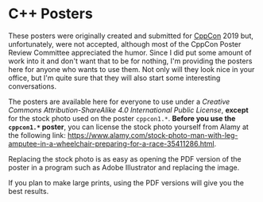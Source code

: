 # C++ Posters

These posters were originally created and submitted for [CppCon](https://cppcon.org/) 2019 but, unfortunately, were not accepted, although most of the CppCon Poster Review Committee appreciated the humor. Since I did put some amount of work into it and don't want that to be for nothing, I'm providing the posters here for anyone who wants to use them. Not only will they look nice in your office, but I'm quite sure that they will also start some interesting conversations.

The posters are available here for everyone to use under a *Creative Commons Attribution-ShareAlike 4.0 International Public License*, **except** for the stock photo used on the poster `cppcon1.*`. **Before you use the `cppcon1.*` poster**, you can license the stock photo yourself from Alamy at the following link: https://www.alamy.com/stock-photo-man-with-leg-amputee-in-a-wheelchair-preparing-for-a-race-35411286.html.

Replacing the stock photo is as easy as opening the PDF version of the poster in a program such as Adobe Illustrator and replacing the image. 

If you plan to make large prints, using the PDF versions will give you the best results.
